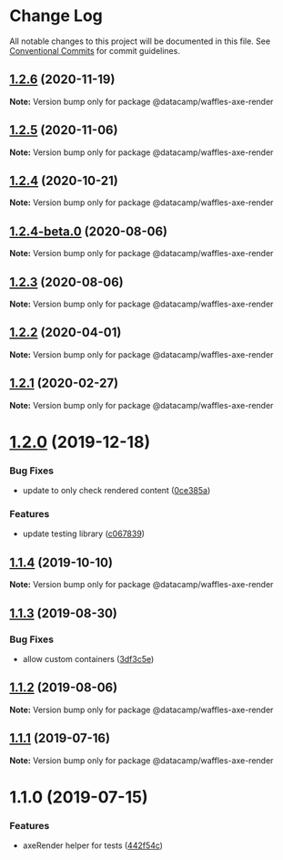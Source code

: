 # Change Log

All notable changes to this project will be documented in this file.
See [Conventional Commits](https://conventionalcommits.org) for commit guidelines.

## [1.2.6](https://github.com/datacamp/design-system/compare/@datacamp/waffles-axe-render@1.2.5...@datacamp/waffles-axe-render@1.2.6) (2020-11-19)

**Note:** Version bump only for package @datacamp/waffles-axe-render





## [1.2.5](https://github.com/datacamp/design-system/compare/@datacamp/waffles-axe-render@1.2.4...@datacamp/waffles-axe-render@1.2.5) (2020-11-06)

**Note:** Version bump only for package @datacamp/waffles-axe-render





## [1.2.4](https://github.com/datacamp/design-system/compare/@datacamp/waffles-axe-render@1.2.4-beta.0...@datacamp/waffles-axe-render@1.2.4) (2020-10-21)

**Note:** Version bump only for package @datacamp/waffles-axe-render





## [1.2.4-beta.0](https://github.com/datacamp/design-system/compare/@datacamp/waffles-axe-render@1.2.3...@datacamp/waffles-axe-render@1.2.4-beta.0) (2020-08-06)

**Note:** Version bump only for package @datacamp/waffles-axe-render





## [1.2.3](https://github.com/datacamp/design-system/compare/@datacamp/waffles-axe-render@1.2.2...@datacamp/waffles-axe-render@1.2.3) (2020-08-06)

**Note:** Version bump only for package @datacamp/waffles-axe-render





## [1.2.2](https://github.com/datacamp/design-system/compare/@datacamp/waffles-axe-render@1.2.1...@datacamp/waffles-axe-render@1.2.2) (2020-04-01)

**Note:** Version bump only for package @datacamp/waffles-axe-render





## [1.2.1](https://github.com/datacamp/design-system/compare/@datacamp/waffles-axe-render@1.2.0...@datacamp/waffles-axe-render@1.2.1) (2020-02-27)

**Note:** Version bump only for package @datacamp/waffles-axe-render





# [1.2.0](https://github.com/datacamp/design-system/compare/@datacamp/waffles-axe-render@1.1.4...@datacamp/waffles-axe-render@1.2.0) (2019-12-18)


### Bug Fixes

* update to only check rendered content ([0ce385a](https://github.com/datacamp/design-system/commit/0ce385a))


### Features

* update testing library ([c067839](https://github.com/datacamp/design-system/commit/c067839))





## [1.1.4](https://github.com/datacamp/design-system/compare/@datacamp/waffles-axe-render@1.1.3...@datacamp/waffles-axe-render@1.1.4) (2019-10-10)

**Note:** Version bump only for package @datacamp/waffles-axe-render





## [1.1.3](https://github.com/datacamp/design-system/compare/@datacamp/waffles-axe-render@1.1.2...@datacamp/waffles-axe-render@1.1.3) (2019-08-30)


### Bug Fixes

* allow custom containers ([3df3c5e](https://github.com/datacamp/design-system/commit/3df3c5e))





## [1.1.2](https://github.com/datacamp/design-system/compare/@datacamp/waffles-axe-render@1.1.1...@datacamp/waffles-axe-render@1.1.2) (2019-08-06)

**Note:** Version bump only for package @datacamp/waffles-axe-render





## [1.1.1](https://github.com/datacamp/design-system/compare/@datacamp/waffles-axe-render@1.1.0...@datacamp/waffles-axe-render@1.1.1) (2019-07-16)

**Note:** Version bump only for package @datacamp/waffles-axe-render





# 1.1.0 (2019-07-15)


### Features

* axeRender helper for tests ([442f54c](https://github.com/datacamp/design-system/commit/442f54c))
